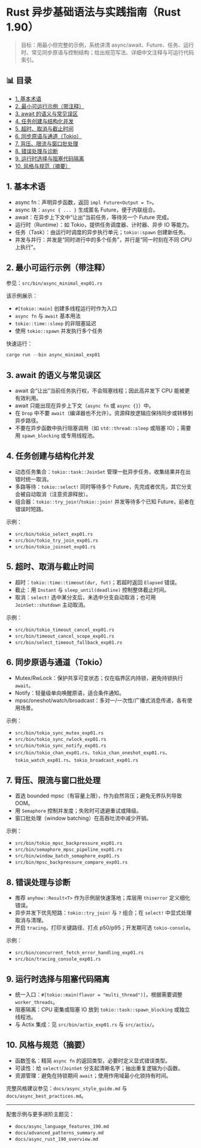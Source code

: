 ﻿# Rust 异步基础语法与实践指南（Rust 1.90）

> 目标：用最小但完整的示例，系统讲清 async/await、Future、任务、运行时、常见同步原语与控制结构；给出规范写法、详细中文注释与可运行代码索引。


## 📊 目录

- [1. 基本术语](#1-基本术语)
- [2. 最小可运行示例（带注释）](#2-最小可运行示例带注释)
- [3. await 的语义与常见误区](#3-await-的语义与常见误区)
- [4. 任务创建与结构化并发](#4-任务创建与结构化并发)
- [5. 超时、取消与截止时间](#5-超时取消与截止时间)
- [6. 同步原语与通道（Tokio）](#6-同步原语与通道tokio)
- [7. 背压、限流与窗口批处理](#7-背压限流与窗口批处理)
- [8. 错误处理与诊断](#8-错误处理与诊断)
- [9. 运行时选择与阻塞代码隔离](#9-运行时选择与阻塞代码隔离)
- [10. 风格与规范（摘要）](#10-风格与规范摘要)


## 1. 基本术语

- async fn：声明异步函数，返回 `impl Future<Output = T>`。
- async 块：`async { ... }` 生成匿名 Future，便于内联组合。
- await：在异步上下文中“让出”当前任务，等待另一个 Future 完成。
- 运行时（Runtime）：如 Tokio，提供任务调度器、计时器、异步 IO 等能力。
- 任务（Task）：由运行时调度的异步执行单元；`tokio::spawn` 创建新任务。
- 并发与并行：并发是“同时进行中的多个任务”，并行是“同一时刻在不同 CPU 上执行”。

## 2. 最小可运行示例（带注释）

参见：`src/bin/async_minimal_exp01.rs`

该示例展示：

- `#[tokio::main]` 创建多线程运行时作为入口
- `async fn` 与 `await` 基本用法
- `tokio::time::sleep` 的非阻塞延迟
- 使用 `tokio::spawn` 并发执行多个任务

快速运行：

```powershell
cargo run --bin async_minimal_exp01
```

## 3. await 的语义与常见误区

- await 会“让出”当前任务执行权，不会阻塞线程；因此高并发下 CPU 能被更有效利用。
- await 只能出现在异步上下文（`async fn` 或 `async {}`）中。
- 在 `Drop` 中不要 `await`（编译器也不允许）。资源释放逻辑应保持同步或转移到异步路径。
- 不要在异步函数中执行阻塞调用（如 `std::thread::sleep` 或阻塞 IO）；需要用 `spawn_blocking` 或专用线程池。

## 4. 任务创建与结构化并发

- 动态任务集合：`tokio::task::JoinSet` 管理一批异步任务，收集结果并在出错时统一取消。
- 多路等待：`tokio::select!` 同时等待多个 Future，先完成者优先，其它分支会被自动取消（注意资源释放）。
- 组合器：`tokio::try_join!`/`tokio::join!` 并发等待多个已知 Future，前者在错误时短路。

示例：

- `src/bin/tokio_select_exp01.rs`
- `src/bin/tokio_try_join_exp01.rs`
- `src/bin/tokio_joinset_exp01.rs`

## 5. 超时、取消与截止时间

- 超时：`tokio::time::timeout(dur, fut)`；若超时返回 `Elapsed` 错误。
- 截止：用 `Instant` 与 `sleep_until(deadline)` 控制整体截止时间。
- 取消：`select!` 选中某分支后，未选中分支自动取消；也可用 `JoinSet::shutdown` 主动取消。

示例：

- `src/bin/tokio_timeout_cancel_exp01.rs`
- `src/bin/timeout_cancel_scope_exp01.rs`
- `src/bin/select_timeout_fallback_exp01.rs`

## 6. 同步原语与通道（Tokio）

- Mutex/RwLock：保护共享可变状态；仅在临界区内持锁，避免持锁执行 `await`。
- Notify：轻量级单向唤醒原语，适合条件通知。
- mpsc/oneshot/watch/broadcast：多对一/一次性/广播式消息传递，各有使用场景。

示例：

- `src/bin/tokio_sync_mutex_exp01.rs`
- `src/bin/tokio_sync_rwlock_exp01.rs`
- `src/bin/tokio_sync_notify_exp01.rs`
- `src/bin/tokio_chan_exp01.rs`、`tokio_chan_oneshot_exp01.rs`、`tokio_watch_exp01.rs`、`tokio_broadcast_exp01.rs`

## 7. 背压、限流与窗口批处理

- 首选 bounded mpsc（有容量上限），作为自然背压；避免无界队列导致 OOM。
- 用 `Semaphore` 控制并发度；失败时可退避重试或降级。
- 窗口批处理（window batching）在高吞吐流中减少开销。

示例：

- `src/bin/tokio_mpsc_backpressure_exp01.rs`
- `src/bin/semaphore_mpsc_pipeline_exp01.rs`
- `src/bin/window_batch_semaphore_exp01.rs`
- `src/bin/mpsc_backpressure_compare_exp01.rs`

## 8. 错误处理与诊断

- 推荐 `anyhow::Result<T>` 作为示例层快速落地；库层用 `thiserror` 定义细化错误。
- 异步并发下优先短路：`tokio::try_join!` 与 `?` 组合；在 `select!` 中显式处理取消与清理。
- 开启 `tracing`，打印关键路径、打点 p50/p95；开发期可选 `tokio-console`。

示例：

- `src/bin/concurrent_fetch_error_handling_exp01.rs`
- `src/bin/tracing_console_exp01.rs`

## 9. 运行时选择与阻塞代码隔离

- 统一入口：`#[tokio::main(flavor = "multi_thread")]`，根据需要调整 `worker_threads`。
- 阻塞隔离：CPU 密集或阻塞 IO 放到 `tokio::task::spawn_blocking` 或独立线程池。
- 与 Actix 集成：见 `src/bin/actix_exp01.rs` 与 `src/actix/`。

## 10. 风格与规范（摘要）

- 函数签名：精简 `async fn` 的返回类型，必要时定义显式错误类型。
- 可读性：给 `select!`/`JoinSet` 分支起清晰名字；抽出重复逻辑为小函数。
- 资源管理：避免在持锁期间 `await`；使用作用域最小化锁持有时间。

完整风格建议参见：`docs/async_style_guide.md` 与 `docs/async_best_practices.md`。

---

配套示例与更多进阶主题见：

- `docs/async_language_features_190.md`
- `docs/advanced_patterns_summary.md`
- `docs/async_rust_190_overview.md`
